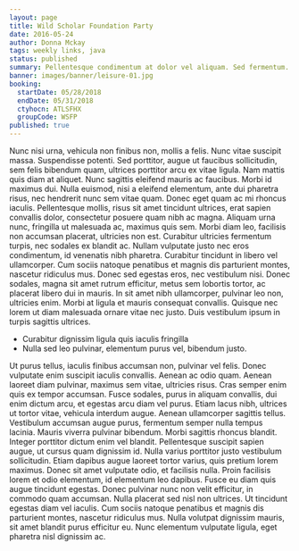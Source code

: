 ```yaml
---
layout: page
title: Wild Scholar Foundation Party
date: 2016-05-24
author: Donna Mckay
tags: weekly links, java
status: published
summary: Pellentesque condimentum at dolor vel aliquam. Sed fermentum.
banner: images/banner/leisure-01.jpg
booking:
  startDate: 05/28/2018
  endDate: 05/31/2018
  ctyhocn: ATLSFHX
  groupCode: WSFP
published: true
---
```

Nunc nisi urna, vehicula non finibus non, mollis a felis. Nunc vitae suscipit massa. Suspendisse potenti. Sed porttitor, augue ut faucibus sollicitudin, sem felis bibendum quam, ultrices porttitor arcu ex vitae ligula. Nam mattis quis diam at aliquet. Nunc sagittis eleifend mauris ac faucibus. Morbi id maximus dui. Nulla euismod, nisi a eleifend elementum, ante dui pharetra risus, nec hendrerit nunc sem vitae quam. Donec eget quam ac mi rhoncus iaculis. Pellentesque mollis, risus sit amet tincidunt ultrices, erat sapien convallis dolor, consectetur posuere quam nibh ac magna. Aliquam urna nunc, fringilla ut malesuada ac, maximus quis sem. Morbi diam leo, facilisis non accumsan placerat, ultricies non est. Curabitur ultricies fermentum turpis, nec sodales ex blandit ac. Nullam vulputate justo nec eros condimentum, id venenatis nibh pharetra. Curabitur tincidunt in libero vel ullamcorper.
Cum sociis natoque penatibus et magnis dis parturient montes, nascetur ridiculus mus. Donec sed egestas eros, nec vestibulum nisi. Donec sodales, magna sit amet rutrum efficitur, metus sem lobortis tortor, ac placerat libero dui in mauris. In sit amet nibh ullamcorper, pulvinar leo non, ultricies enim. Morbi at ligula et mauris consequat convallis. Quisque nec lorem ut diam malesuada ornare vitae nec justo. Duis vestibulum ipsum in turpis sagittis ultrices.

* Curabitur dignissim ligula quis iaculis fringilla
* Nulla sed leo pulvinar, elementum purus vel, bibendum justo.

Ut purus tellus, iaculis finibus accumsan non, pulvinar vel felis. Donec vulputate enim suscipit iaculis convallis. Aenean ac odio quam. Aenean laoreet diam pulvinar, maximus sem vitae, ultricies risus. Cras semper enim quis ex tempor accumsan. Fusce sodales, purus in aliquam convallis, dui enim dictum arcu, et egestas arcu diam vel purus. Etiam lacus nibh, ultrices ut tortor vitae, vehicula interdum augue. Aenean ullamcorper sagittis tellus. Vestibulum accumsan augue purus, fermentum semper nulla tempus lacinia. Mauris viverra pulvinar bibendum. Morbi sagittis rhoncus blandit.
Integer porttitor dictum enim vel blandit. Pellentesque suscipit sapien augue, ut cursus quam dignissim id. Nulla varius porttitor justo vestibulum sollicitudin. Etiam dapibus augue laoreet tortor varius, quis pretium lorem maximus. Donec sit amet vulputate odio, et facilisis nulla. Proin facilisis lorem et odio elementum, id elementum leo dapibus. Fusce eu diam quis augue tincidunt egestas. Donec pulvinar nunc non velit efficitur, in commodo quam accumsan. Nulla placerat sed nisl non ultrices. Ut tincidunt egestas diam vel iaculis. Cum sociis natoque penatibus et magnis dis parturient montes, nascetur ridiculus mus. Nulla volutpat dignissim mauris, sit amet blandit purus efficitur eu. Nunc elementum vulputate ligula, eget pharetra nisl dignissim ac.
